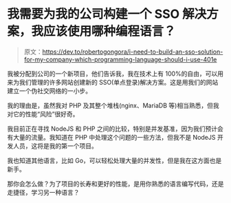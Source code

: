 # 我需要为我的公司构建一个 SSO 解决方案，我应该使用哪种编程语言？

> 原文：<https://dev.to/robertogongora/i-need-to-build-an-sso-solution-for-my-company-which-programming-language-should-i-use-401e>

我被分配到公司的一个新项目，他们告诉我，我在技术上有 100%的自由，可以用来为我们管理的许多网站创建新的 SSO(单点登录)解决方案。这是用我们的网站建立一个伪社交网络的一小步。

我的理由是，虽然我对 PHP 及其整个堆栈(nginx、MariaDB 等)相当熟悉，但我对它的性能“风险”很好奇。

我目前正在寻找 NodeJS 和 PHP 之间的比较，特别是并发基准，因为我们预计会有大量的流量。我知道在 PHP 中处理这个问题的一些方法，但我不是 NodeJS 开发人员，这将是我的第一个项目。

我也知道其他语言，比如 Go，可以轻松处理大量的并发性，但是我在这方面也是新手。

那你会怎么做？为了项目的长寿和更好的性能，是用你熟悉的语言编写代码，还是走捷径，学习另一种语言？